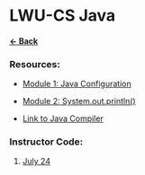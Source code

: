 # __LWU-CS Java__

#### [&larr; Back](../README.md)

### Resources:
* [Module 1: Java Configuration](mod1-jconfig.md)
* [Module 2: System.out.println()](mod2-sysoutprintln.md)

* [Link to Java Compiler](https://www.tutorialspoint.com/compile_java8_online.php)

### Instructor Code:
1. [July 24](http://tpcg.io/llcNts5a)
